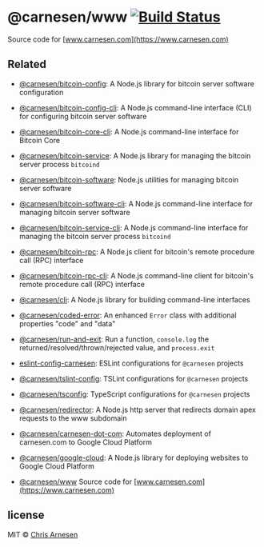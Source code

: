 # @carnesen/www [![Build Status](https://travis-ci.org/carnesen/www.svg?branch=master)](https://travis-ci.org/carnesen/www)

Source code for [www.carnesen.com](https://www.carnesen.com)

## Related
- [@carnesen/bitcoin-config](https://github.com/carnesen/bitcoin-config): A Node.js library for bitcoin server software configuration

- [@carnesen/bitcoin-config-cli](https://github.com/carnesen/bitcoin-core): A Node.js command-line interface (CLI) for configuring bitcoin server software

- [@carnesen/bitcoin-core-cli](https://github.com/carnesen/bitcoin-core-cli): A Node.js command-line interface for Bitcoin Core

- [@carnesen/bitcoin-service](https://github.com/carnesen/bitcoin-service): A Node.js library for managing the bitcoin server process `bitcoind`

- [@carnesen/bitcoin-software](https://github.com/carnesen/bitcoin-software): Node.js utilities for managing bitcoin server software

- [@carnesen/bitcoin-software-cli](https://github.com/carnesen/bitcoin-software-cli): A Node.js command-line interface for managing bitcoin server software

- [@carnesen/bitcoin-service-cli](https://github.com/carnesen/bitcoin-service-cli): A Node.js command-line interface for managing the bitcoin server process `bitcoind`

- [@carnesen/bitcoin-rpc](https://github.com/carnesen/bitcoin-rpc): A Node.js client for bitcoin's remote procedure call (RPC) interface

- [@carnesen/bitcoin-rpc-cli](https://github.com/carnesen/bitcoin-rpc): A Node.js command-line client for bitcoin's remote procedure call (RPC) interface

- [@carnesen/cli](https://github.com/carnesen/cli): A Node.js library for building command-line interfaces

- [@carnesen/coded-error](https://github.com/carnesen/coded-error): An enhanced `Error` class with additional properties "code" and "data"

- [@carnesen/run-and-exit](https://github.com/carnesen/run-and-exit): Run a function, `console.log` the returned/resolved/thrown/rejected value, and `process.exit`

- [eslint-config-carnesen](https://github.com/carnesen/eslint-config-carnesen): ESLint configurations for `@carnesen` projects

- [@carnesen/tslint-config](https://github.com/carnesen/tslint-config): TSLint configurations for `@carnesen` projects

- [@carnesen/tsconfig](https://github.com/carnesen/tsconfig): TypeScript configurations for `@carnesen` projects

- [@carnesen/redirector](https://github.com/carnesen/redirector): A Node.js http server that redirects domain apex requests to the www subdomain

- [@carnesen/carnesen-dot-com](https://github.com/carnesen/carnesen-dot-com): Automates deployment of carnesen.com to Google Cloud Platform

- [@carnesen/google-cloud](https://github.com/carnesen/google-cloud): A Node.js library for deploying websites to Google Cloud Platform

- [@carnesen/www](https://github.com/carnesen/www) Source code for [www.carnesen.com](https://www.carnesen.com)

## license

MIT © [Chris Arnesen](https://www.carnesen.com)
